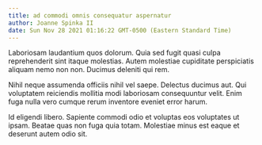 ```yaml
---
title: ad commodi omnis consequatur aspernatur
author: Joanne Spinka II
date: Sun Nov 28 2021 01:16:22 GMT-0500 (Eastern Standard Time)
---
```

Laboriosam laudantium quos dolorum. Quia sed fugit quasi culpa reprehenderit sint itaque molestias. Autem molestiae cupiditate perspiciatis aliquam nemo non non. Ducimus deleniti qui rem.

 Nihil neque assumenda officiis nihil vel saepe. Delectus ducimus aut. Qui voluptatem reiciendis mollitia modi laboriosam consequuntur velit. Enim fuga nulla vero cumque rerum inventore eveniet error harum.

 Id eligendi libero. Sapiente commodi odio et voluptas eos voluptates ut ipsam. Beatae quas non fuga quia totam. Molestiae minus est eaque et deserunt autem odio sit.